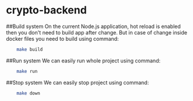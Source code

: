 # crypto-backend

##Build system
On the current Node.js application, hot reload is enabled then you 
don't need to build app after change. But in case of change inside docker 
files you need to build using command:

```bash
    make build
```

##Run system
We can easily run whole project using command:
```bash
    make run
```

##Stop system
We can easily stop project using command:
```bash
    make down
```
